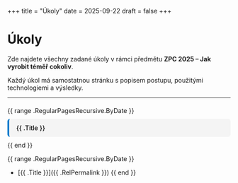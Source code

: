 +++
title = "Úkoly"
date = 2025-09-22
draft = false
+++

# Úkoly

Zde najdete všechny zadané úkoly v rámci předmětu **ZPC 2025 – Jak vyrobit téměř cokoliv**.

Každý úkol má samostatnou stránku s popisem postupu, použitými technologiemi a výsledky.

---

<style>
.ukol-list {
  display: flex;
  flex-direction: column;
  gap: 10px;
  margin-top: 20px;
}
.ukol-card {
  padding: 12px 16px;
  background-color: #f4f4f4;
  border-left: 4px solid #007acc;
  border-radius: 6px;
  transition: background-color 0.2s ease;
}
.ukol-card:hover {
  background-color: #e8f2ff;
}
.ukol-card a {
  text-decoration: none;
  color: #000;
  font-weight: 500;
}
</style>

<div class="ukol-list">
  {{ range .RegularPagesRecursive.ByDate }}
  <div class="ukol-card">
    <a href="{{ .RelPermalink }}">{{ .Title }}</a>
  </div>
  {{ end }}
</div>

{{ range .RegularPagesRecursive.ByDate }}
- [{{ .Title }}]({{ .RelPermalink }})
{{ end }}